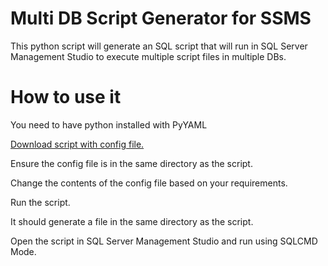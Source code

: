 # Multi DB Script Generator for SSMS

This python script will generate an SQL script that will run in SQL Server Management Studio to execute multiple script files in multiple DBs.

# How to use it

You need to have python installed with PyYAML

[Download script with config file.](https://raw.githubusercontent.com/AnthonyStiles/MultiDBScriptGenerator/master/GenerateMultiDBScript.zip)

Ensure the config file is in the same directory as the script.

Change the contents of the config file based on your requirements.

Run the script.

It should generate a file in the same directory as the script.

Open the script in SQL Server Management Studio and run using SQLCMD Mode.